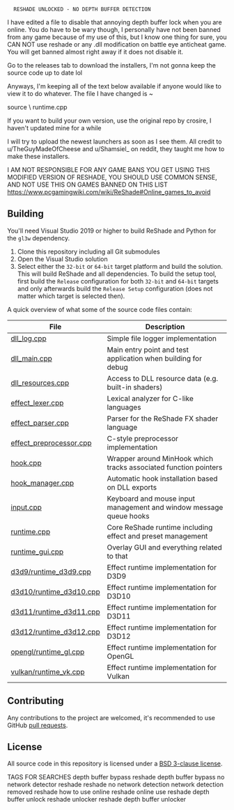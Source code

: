       RESHADE UNLOCKED - NO DEPTH BUFFER DETECTION   
   
   I have edited a file to disable that annoying depth buffer lock when you are online. You do have to be wary though, I personally have not been banned from any game because of my use of this, but I know one thing for sure, you CAN NOT use reshade or any .dll modification on battle eye anticheat game. You will get banned almost right away if it does not disable it.
   
   Go to the releases tab to download the installers, I'm not gonna keep the source code up to date lol

   Anyways, I'm keeping all of the text below available if anyone would like to view it to do whatever.
The file I have changed is ~

source \ runtime.cpp

If you want to build your own version, use the original repo by crosire, I haven't updated mine for a while

I will try to upload the newest launchers as soon as I see them.
All credit to u/TheGuyMadeOfCheese and u/Shamsiel_ on reddit, they taught me how to make these installers.

I AM NOT RESPONSIBLE FOR ANY GAME BANS YOU GET USING THIS MODIFIED VERSION OF RESHADE, YOU SHOULD USE COMMON SENSE, AND NOT USE THIS ON GAMES BANNED ON THIS LIST
https://www.pcgamingwiki.com/wiki/ReShade#Online_games_to_avoid

## Building

You'll need Visual Studio 2019 or higher to build ReShade and Python for the `gl3w` dependency.

1. Clone this repository including all Git submodules
2. Open the Visual Studio solution
3. Select either the `32-bit` or `64-bit` target platform and build the solution.\
   This will build ReShade and all dependencies. To build the setup tool, first build the `Release` configuration for both `32-bit` and `64-bit` targets and only afterwards build the `Release Setup` configuration (does not matter which target is selected then).

A quick overview of what some of the source code files contain:

|File                                                      |Description                                                            |
|----------------------------------------------------------|-----------------------------------------------------------------------|
|[dll_log.cpp](source/dll_log.cpp)                         |Simple file logger implementation                                      |
|[dll_main.cpp](source/dll_main.cpp)                       |Main entry point and test application when building for debug          |
|[dll_resources.cpp](source/dll_resources.cpp)             |Access to DLL resource data (e.g. built-in shaders)                    |
|[effect_lexer.cpp](source/effect_lexer.cpp)               |Lexical analyzer for C-like languages                                  |
|[effect_parser.cpp](source/effect_parser.cpp)             |Parser for the ReShade FX shader language                              |
|[effect_preprocessor.cpp](source/effect_preprocessor.cpp) |C-style preprocessor implementation                                    |
|[hook.cpp](source/hook.cpp)                               |Wrapper around MinHook which tracks associated function pointers       |
|[hook_manager.cpp](source/hook_manager.cpp)               |Automatic hook installation based on DLL exports                       |
|[input.cpp](source/input.cpp)                             |Keyboard and mouse input management and window message queue hooks     |
|[runtime.cpp](source/runtime.cpp)                         |Core ReShade runtime including effect and preset management            |
|[runtime_gui.cpp](source/runtime_gui.cpp)                 |Overlay GUI and everything related to that                             |
|[d3d9/runtime_d3d9.cpp](source/d3d9/runtime_d3d9.cpp)     |Effect runtime implementation for D3D9                                 |
|[d3d10/runtime_d3d10.cpp](source/d3d10/runtime_d3d10.cpp) |Effect runtime implementation for D3D10                                |
|[d3d11/runtime_d3d11.cpp](source/d3d11/runtime_d3d11.cpp) |Effect runtime implementation for D3D11                                |
|[d3d12/runtime_d3d12.cpp](source/d3d12/runtime_d3d12.cpp) |Effect runtime implementation for D3D12                                |
|[opengl/runtime_gl.cpp](source/opengl/runtime_gl.cpp)     |Effect runtime implementation for OpenGL                               |
|[vulkan/runtime_vk.cpp](source/vulkan/runtime_vk.cpp)     |Effect runtime implementation for Vulkan                               |

## Contributing

Any contributions to the project are welcomed, it's recommended to use GitHub [pull requests](https://help.github.com/articles/using-pull-requests/).

## License

All source code in this repository is licensed under a [BSD 3-clause license](LICENSE.md).

TAGS FOR SEARCHES
depth buffer bypass
reshade depth buffer bypass
no network detector reshade
reshade no network detection
network detection removed
reshade how to use online
reshade online use
reshade depth buffer unlock
reshade unlocker
reshade depth buffer unlocker
